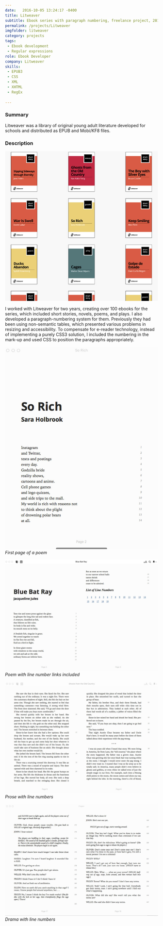```yaml
---
date:   2016-10-05 13:24:17 -0400
title: Litweaver
subtitle: Ebook series with paragraph numbering, freelance project, 2014–2015
permalink: /projects/Litweaver
imgfolder: litweaver
category: projects
tags: 
 - Ebook development
 - Regular expressions
role: Ebook Developer
company: Litweaver
skills: 
 - EPUB3
 - CSS
 - XML
 - XHTML
 - RegEx

---
```


### Summary

Litweaver was a library of original young adult literature developed for schools and distributed as EPUB and Mobi/KF8 files.

### Description

![Selection of the Litweaver ebook library](../../img/litweaver/1-library.jpg)

I worked with Litweaver for two years, creating over 100 ebooks for the series, which included short stories, novels, poems, and plays. I also developed a paragraph-numbering system for them. Previously they had been using non-semantic tables, which presented various problems in resizing and accessibility. To compensate for e-reader technology, instead of implementing a purely CSS3 solution, I included the numbering in the mark-up and used CSS to position the paragraphs appropriately.

![First page of a poem](../../img/litweaver/2-poem-firstpage.jpg)
*First page of a poem*

![Poem with line-number back links included](../../img/litweaver/3-poem-spread.jpg)
*Poem with line number links included*

![Prose with line numbers](../../img/litweaver/4-prose-spread.jpg)
*Prose with line numbers*

![Drama with line numbers](../../img/litweaver/5-drama-spread.jpg)
*Drama with line numbers*